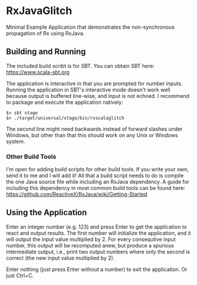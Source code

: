 # RxJavaGlitch
Minimal Example Application that demonstrates the non-synchronous propagation of Rx using RxJava.

## Building and Running
The included build scribt is for SBT.
You can obtain SBT here: https://www.scala-sbt.org

The application is interactive in that you are prompted for number inputs.
Running the application in SBT's interactive mode doesn't work well because output is buffered line-wise, and input is not echoed.
I recommend to package and execute the application natively:

```
$> sbt stage
$> ./target/universal/stage/bin/rxscalaglitch
```

The second line might need backwards instead of forward slashes under Windows, but other than that this should work on any Unix or Windows system.

### Other Build Tools

I'm open for adding build scripts for other build tools. If you write your own, send it to me and I will add it!
All that a build script needs to do is compile the one Java source file while including an RxJava dependency.
A guide for including this dependency in most common build tools can be found here: https://github.com/ReactiveX/RxJava/wiki/Getting-Started

## Using the Application

Enter an integer number (e.g. 123) and press Enter to get the application to react and output results. The first number will initialize the application, and it will output the input value multiplied by 2. For every consequtive input number, this output will be recomputed anew, but produce a spurious intermediate output, i.e., print two output numbers where only the second is correct (the new input value multiplied by 2).

Enter nothing (just press Enter without a number) to exit the application. Or just Ctrl+C.
